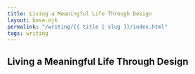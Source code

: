 ```yaml
---
title: Living a Meaningful Life Through Design
layout: base.njk
permalink: "/writing/{{ title | slug }}/index.html"
tags: writing
---
```


## Living a Meaningful Life Through Design


